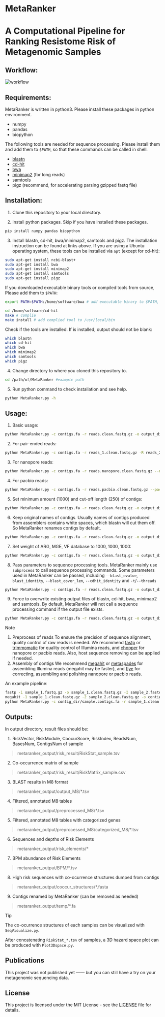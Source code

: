 # MetaRanker
A Computational Pipeline for Ranking Resistome Risk of Metagenomic Samples
=======

Workflow:
---------------
![workflow](https://github.com/user-attachments/assets/8d7a6b87-4f3f-4099-848c-ac5365bf72fe)

Requirements:
---------------
MetaRanker is written in python3. Please install these packages in python environment.
 - numpy
 - pandas
 - biopython

The following tools are needed for sequence processing. Please install them and add them to `$PATH`, so that these commands can be called in shell.
 - [blastn](https://ftp.ncbi.nlm.nih.gov/blast/executables/blast+/LATEST/)
 - [cd-hit](https://github.com/weizhongli/cdhit)
 - [bwa](https://github.com/lh3/bwa)
 - [minimap2](https://github.com/lh3/minimap2) (for long reads)
 - [samtools](https://github.com/samtools/samtools)
 - pigz (recommend, for accelerating parsing gzipped fastq file)

Installation:
---------------
1. Clone this repository to your local directory. 

2. Install python packages. Skip if you have installed these packages.
```sh
pip install numpy pandas biopython
```
3. Install blastn, cd-hit, bwa/minimap2, samtools and pigz. The installation instruction can be found at links above.
If you are using a Ubuntu operating system, these tools can be installed via `apt` (except for cd-hit):
```sh
sudo apt-get install ncbi-blast+
sudo apt-get install bwa
sudo apt-get install minimap2
sudo apt-get install samtools
sudo apt-get install pigz
```
If you downloaded executable binary tools or compiled tools from source, Please add them to `$PATH`:
```sh
export PATH=$PATH:/home/software/bwa # add executable binary to $PATH, edit in ~/.bashrc
```
```sh
cd /home/software/cd-hit
make # complie
make install # add complied tool to /usr/local/bin
```
Check if the tools are installed. If is installed, output should not be blank:
```sh
which blastn
which cd-hit
which bwa
which minimap2
which samtools
which pigz
```
4. Change directory to where you cloned this repository to.
```sh
cd /path/of/MetaRanker #example path
```
5. Run python command to check installation and see help.
```sh
python MetaRanker.py -h
```

Usage: 
---------------
1. Basic usage:
```sh
python MetaRanker.py -c contigs.fa -r reads.clean.fastq.gz -o output_dir -t 16
```
2. For pair-ended reads:
```sh
python MetaRanker.py -c contigs.fa -r reads_1.clean.fastq.gz -R reads_2.clean.fastq.gz -o output_dir -t 16
```
3. For nanopore reads:
```sh
python MetaRanker.py -c contigs.fa -r reads.nanopore.clean.fastq.gz --nanopore -o output_dir -t 16
```
4. For pacbio reads:
```sh
python MetaRanker.py -c contigs.fa -r reads.pacbio.clean.fastq.gz --pacbio -o output_dir -t 16
```
5. Set minimum amount (1000) and cut-off length (250) of contigs:
```sh
python MetaRanker.py -c contigs.fa -r reads.clean.fastq.gz -o output_dir -t 16 --minnum 1000 --minlen 250
```
6. Keep original names of contigs. Usually names of contigs produced from assemblers contains white spaces,
which blastn will cut them off. So MetaRanker renames contigs by default.
```sh
python MetaRanker.py -c contigs.fa -r reads.clean.fastq.gz -o output_dir -t 16 --no_rename_contigs
```
7. Set weight of ARG, MGE, VF database to 1000, 1000, 1000:
```sh
python MetaRanker.py -c contigs.fa -r reads.clean.fastq.gz -o output_dir -t 16 --weight 1000 1000 1000
```
8. Pass parameters to sequence processing tools.
MetaRanker mainly use `subprocess` to call sequence processing commands.
Some parameters used in MetaRanker can be passed, including `--blast_evalue`, `--blast_identity`,
`--blast_cover_len`, `--cdhit_identity` and `-t`/`--threads`
```sh
python MetaRanker.py -c contigs.fa -r reads.clean.fastq.gz -o output_dir -t 64 --blast_evalue 1e-5 --blast_identity 0.9 --blast_cover_len 85 --cdhit_identity 0.9
```
9. Force to overwrite existing output files of blastn, cd-hit, bwa, minimap2 and samtools. 
By default, MetaRanker will not call a sequence processing command if the output file exists.
```sh
python MetaRanker.py -c contigs.fa -r reads.clean.fastq.gz -o output_dir -t 16 --force
```

> [!NOTE]
> 1. Preprocess of reads
> To ensure the precision of sequence alignment, quality control of raw reads is needed.
> We recommend [fastp](https://github.com/OpenGene/fastp) or [trimmomatic](https://github.com/usadellab/Trimmomatic) for quality control of Illumina reads,
> and [chopper](https://github.com/wdecoster/chopper) for nanopore or pacbio reads.
> Also, host sequence removing can be applied if needed.
> 2. Assembly of contigs
> We recommend [megahit](https://github.com/voutcn/megahit) or [metaspades](https://github.com/ablab/spades) for assembling Illumina reads (megahit may be faster),
> and [flye](https://github.com/mikolmogorov/Flye) for correcting, assembling and polishing nanopore or pacbio reads.

An example pipeline:
```sh
fastp -i sample_1.fastq.gz -o sample_1.clean.fastq.gz -I sample_2.fastq.gz -O sample_2.clean.fastq.gz -w 16
megahit -1 sample_1.clean.fastq.gz -2 sample_2.clean.fastq.gz -o contig_dir --out-prefix sample -t 16
python MetaRanker.py -c contig_dir/sample.contigs.fa -r sample_1.clean.fastq.gz -R sample_2.clean.fastq.gz -o metaranker_output -t 16
```

Outputs: 
---------------
In output directory, result files should be:

1. RiskVector, RiskModule, CoocurScore, RiskIndex, ReadsNum, BasesNum, ContigsNum of sample
> metaranker_output/risk_result/RiskStat_sample.tsv

2. Co-occurrence matrix of sample
> metaranker_output/risk_result/RiskMatrix_sample.csv

3. BLAST results in M8 format
> metaranker_output/output_M8/*.tsv

4. Filtered, annotated M8 tables
> metaranker_output/preprocessed_M8/*.tsv

5. Filtered, annotated M8 tables with categorized genes
> metaranker_output/preprocessed_M8/categorized_M8/*.tsv


6. Sequences and depths of Risk Elements
> metaranker_output/risk_elements/*

7. BPM abundance of Risk Elements
> metaranker_output/BPM/*.tsv

8. High risk sequences with co-ocurrence structures dumped from contigs
> metaranker_output/coocur_structures/*.fasta

9. Contigs renamed by MetaRanker (can be removed as needed)
> metaranker_output/temp/*.fa


> [!TIP]
> The co-ocurrence structures of each samples can be visualized with `SeqVisualize.py`.
> 
> After concatenating `RiskStat_*.tsv` of samples, a 3D hazard space plot can be produced with `Plot3Dspace.py`.

Publications
---------------
This project was not published yet —— but you can still have a try on your metagenomic sequencing data.

License
---------------
This project is licensed under the MIT License - see the [LICENSE](LICENSE) file for details.
